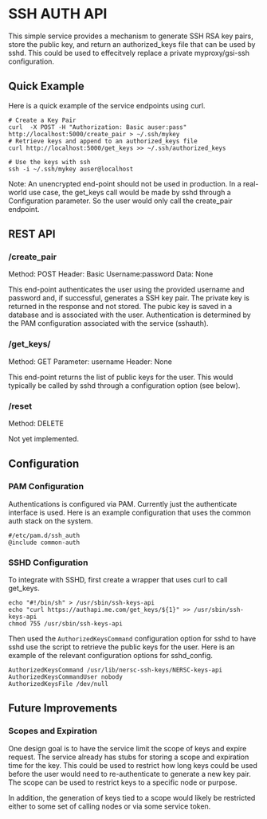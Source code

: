 # SSH AUTH API

This simple service provides a mechanism to generate SSH RSA key pairs, store the public key, and return an authorized_keys file that can be used by sshd.  This could be used to effecitvely replace a private myproxy/gsi-ssh configuration.

## Quick Example

Here is a quick example of the service endpoints using curl.

    # Create a Key Pair
    curl  -X POST -H "Authorization: Basic auser:pass" http://localhost:5000/create_pair > ~/.ssh/mykey
    # Retrieve keys and append to an authorized_keys file
    curl http://localhost:5000/get_keys >> ~/.ssh/authorized_keys

    # Use the keys with ssh
    ssh -i ~/.ssh/mykey auser@localhost

Note: An unencrypted end-point should not be used in production.  In a real-world use case, the get_keys call would be made by sshd through a Configuration parameter.  So the user would only call the create_pair endpoint.


## REST API

### /create_pair

Method: POST
Header: Basic Username:password
Data: None

This end-point authenticates the user using the provided username and password and, if successful, generates a SSH key pair.  The private key is returned in the response and not stored.  The pubic key is saved in a database and is associated with the user.  Authentication is determined by the PAM configuration associated with the service (sshauth).

### /get_keys/<username>

Method: GET
Parameter: username
Header: None

This end-point returns the list of public keys for the user.  This would typically be called by sshd through a configuration option (see below).


### /reset

Method: DELETE

Not yet implemented.

## Configuration

### PAM Configuration

Authentications is configured via PAM.  Currently just the authenticate interface is used.  Here is an example configuration that uses the common auth stack on the system.

    #/etc/pam.d/ssh_auth
    @include common-auth


### SSHD Configuration

To integrate with SSHD, first create a wrapper that uses curl to call get_keys.

    echo "#!/bin/sh" > /usr/sbin/ssh-keys-api
    echo "curl https://authapi.me.com/get_keys/${1}" >> /usr/sbin/ssh-keys-api
    chmod 755 /usr/sbin/ssh-keys-api

Then used the `AuthorizedKeysCommand` configuration option for sshd to have sshd use the script to retrieve the public keys for the user.  Here is an example of the relevant configuration options for sshd_config.

    AuthorizedKeysCommand /usr/lib/nersc-ssh-keys/NERSC-keys-api
    AuthorizedKeysCommandUser nobody
    AuthorizedKeysFile /dev/null



## Future Improvements

### Scopes and Expiration

One design goal is to have the service limit the scope of keys and expire request.  The service already has stubs for storing a scope and expiration time for the key.  This could be used to restrict how long keys could be used before the user would need to re-authenticate to generate a new key pair.  The scope can be used to restrict keys to a specific node or purpose.  

In addition, the generation of keys tied to a scope would likely be restricted either to some set of calling nodes or via some service token.
